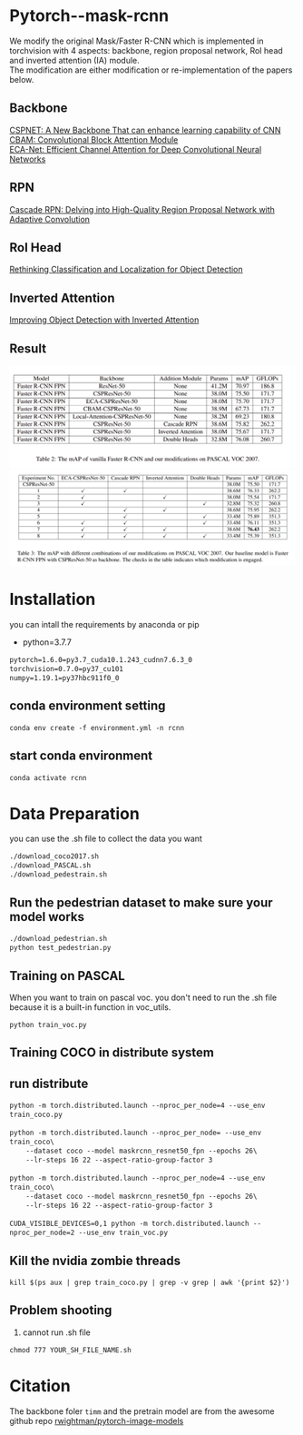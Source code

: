 # Pytorch--mask-rcnn
We modify the original Mask/Faster R-CNN which is implemented in torchvision with 4 aspects: backbone, region proposal network, RoI head and inverted attention (IA) module.<br>
The modification are either modification or re-implementation of the papers below.

## Backbone
[CSPNET: A New Backbone That can enhance learning capability of CNN](https://arxiv.org/pdf/1911.11929.pdf)<br>
[CBAM: Convolutional Block Attention Module](https://openaccess.thecvf.com/content_ECCV_2018/papers/Sanghyun_Woo_Convolutional_Block_Attention_ECCV_2018_paper.pdf)<br>
[ECA-Net: Efficient Channel Attention for Deep Convolutional Neural Networks](https://arxiv.org/pdf/1910.03151.pdf)

## RPN
[Cascade RPN: Delving into High-Quality Region Proposal Network with Adaptive Convolution](https://arxiv.org/pdf/1909.06720.pdf)

## RoI Head
[Rethinking Classification and Localization for Object Detection](https://arxiv.org/pdf/1904.06493.pdf)

## Inverted Attention
[Improving Object Detection with Inverted Attention](https://arxiv.org/pdf/1903.12255.pdf)

## Result
![](img/result1.png)
![](img/result.png)

# Installation
you can intall the requirements by anaconda or pip
* python=3.7.7
```
pytorch=1.6.0=py3.7_cuda10.1.243_cudnn7.6.3_0
torchvision=0.7.0=py37_cu101
numpy=1.19.1=py37hbc911f0_0
```
## conda environment setting
```Shell
conda env create -f environment.yml -n rcnn
```
## start conda environment
```Shell
conda activate rcnn
```
# Data Preparation
you can use the .sh file to collect the data you want
```
./download_coco2017.sh
./download_PASCAL.sh
./download_pedestrain.sh
```
## Run the pedestrian dataset to make sure your model works
```
./download_pedestrian.sh
python test_pedestrian.py
```
## Training on PASCAL
When you want to train on pascal voc.
you don't need to run the .sh file because it is a built-in function in voc_utils.
```
python train_voc.py
```
## Training COCO in distribute system
## run distribute
```Shell
python -m torch.distributed.launch --nproc_per_node=4 --use_env train_coco.py

python -m torch.distributed.launch --nproc_per_node= --use_env train_coco\
    --dataset coco --model maskrcnn_resnet50_fpn --epochs 26\
    --lr-steps 16 22 --aspect-ratio-group-factor 3

python -m torch.distributed.launch --nproc_per_node=4 --use_env train_coco\
    --dataset coco --model maskrcnn_resnet50_fpn --epochs 26\
    --lr-steps 16 22 --aspect-ratio-group-factor 3

CUDA_VISIBLE_DEVICES=0,1 python -m torch.distributed.launch --nproc_per_node=2 --use_env train_voc.py

```
## Kill the nvidia zombie threads
```Shell
kill $(ps aux | grep train_coco.py | grep -v grep | awk '{print $2}') 
```

## Problem shooting
1. cannot run .sh file 
```
chmod 777 YOUR_SH_FILE_NAME.sh
```

# Citation
The backbone foler ```timm``` and the pretrain model are from the awesome github repo [rwightman/pytorch-image-models](https://github.com/rwightman/pytorch-image-models) 
 

